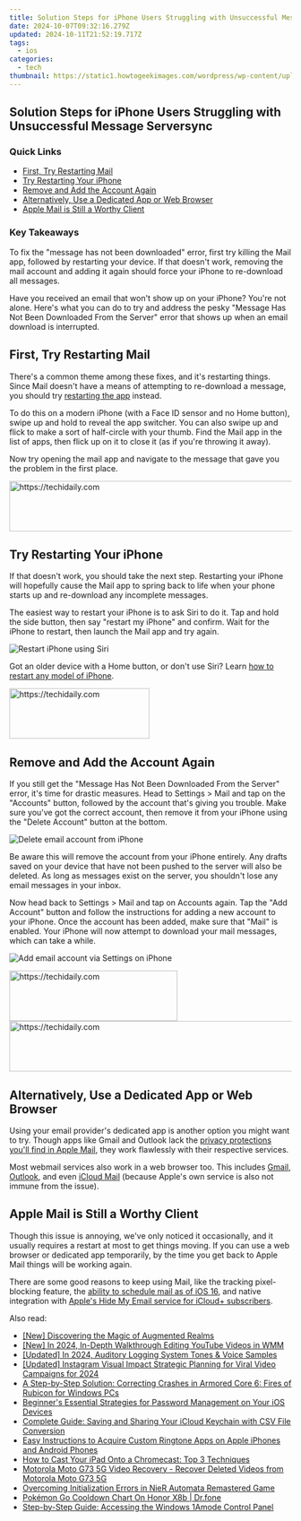```yaml
---
title: Solution Steps for iPhone Users Struggling with Unsuccessful Message Serversync
date: 2024-10-07T09:32:16.279Z
updated: 2024-10-11T21:52:19.717Z
tags:
  - ios
categories:
  - tech
thumbnail: https://static1.howtogeekimages.com/wordpress/wp-content/uploads/2023/03/52421211784_1c33964437_o.jpg
---
```


## Solution Steps for iPhone Users Struggling with Unsuccessful Message Serversync

### Quick Links

* [First, Try Restarting Mail](https://tiktok-videos.techidaily.com/new-the-definitive-guide-to-acquiring-tiktok-followers-safely-for-2024/)
* [Try Restarting Your iPhone](https://fox-access.techidaily.com/professional-drone-selection-guide-top-5/)
* [Remove and Add the Account Again](https://screen-mirror.techidaily.com/in-2024-recommended-best-applications-for-mirroring-your-itel-p55plus-screen-drfone-by-drfone-android/)
* [Alternatively, Use a Dedicated App or Web Browser](https://screen-recording.techidaily.com/navigating-virtual-board-functions-across-zoom-devices/)
* [Apple Mail is Still a Worthy Client](https://youtube-data.techidaily.com/24-outlining-operational-offshoots/)

### Key Takeaways

 To fix the "message has not been downloaded" error, first try killing the Mail app, followed by restarting your device. If that doesn't work, removing the mail account and adding it again should force your iPhone to re-download all messages.

 Have you received an email that won't show up on your iPhone? You're not alone. Here's what you can do to try and address the pesky "Message Has Not Been Downloaded From the Server" error that shows up when an email download is interrupted.

##  First, Try Restarting Mail

 There's a common theme among these fixes, and it's restarting things. Since Mail doesn't have a means of attempting to re-download a message, you should try [restarting the app](https://tech-haven.techidaily.com/microsoft-bing-vs-google-bard-vs-chatgpt-the-ultimate-battle-for-best-ai-conversational-agent/) instead.

 To do this on a modern iPhone (with a Face ID sensor and no Home button), swipe up and hold to reveal the app switcher. You can also swipe up and flick to make a sort of half-circle with your thumb. Find the Mail app in the list of apps, then flick up on it to close it (as if you're throwing it away).

 Now try opening the mail app and navigate to the message that gave you the problem in the first place.

<!-- affiliate ads begin -->
<a href="https://appsumo.8odi.net/c/5597632/2087395/7443" target="_top" id="2087395">
  <img src="//a.impactradius-go.com/display-ad/7443-2087395" border="0" alt="https://techidaily.com" width="728" height="90"/>
</a>
<img height="0" width="0" src="https://appsumo.8odi.net/i/5597632/2087395/7443" style="position:absolute;visibility:hidden;" border="0" />
<!-- affiliate ads end -->

##  Try Restarting Your iPhone

 If that doesn't work, you should take the next step. Restarting your iPhone will hopefully cause the Mail app to spring back to life when your phone starts up and re-download any incomplete messages.

 The easiest way to restart your iPhone is to ask Siri to do it. Tap and hold the side button, then say "restart my iPhone" and confirm. Wait for the iPhone to restart, then launch the Mail app and try again.

![Restart iPhone using Siri](https://static1.howtogeekimages.com/wordpress/wp-content/uploads/2023/03/restart_iphone_siri.jpg) 

 Got an older device with a Home button, or don't use Siri? Learn [how to restart any model of iPhone](https://extra-resources.techidaily.com/navigating-to-get-windows-movie-maker-6-installed/).

<!-- affiliate ads begin -->
<a href="https://aligracehair.sjv.io/c/5597632/2135412/19272" target="_top" id="2135412">
  <img src="//a.impactradius-go.com/display-ad/19272-2135412" border="0" alt="https://techidaily.com" width="250" height="90"/>
</a>
<img height="0" width="0" src="https://aligracehair.sjv.io/i/5597632/2135412/19272" style="position:absolute;visibility:hidden;" border="0" />
<!-- affiliate ads end -->

##  Remove and Add the Account Again

 If you still get the "Message Has Not Been Downloaded From the Server" error, it's time for drastic measures. Head to Settings > Mail and tap on the "Accounts" button, followed by the account that's giving you trouble. Make sure you've got the correct account, then remove it from your iPhone using the "Delete Account" button at the bottom.

![Delete email account from iPhone](https://static1.howtogeekimages.com/wordpress/wp-content/uploads/2023/03/delete_account_iphone_mail.jpg) 

 Be aware this will remove the account from your iPhone entirely. Any drafts saved on your device that have not been pushed to the server will also be deleted. As long as messages exist on the server, you shouldn't lose any email messages in your inbox.

 Now head back to Settings > Mail and tap on Accounts again. Tap the "Add Account" button and follow the instructions for adding a new account to your iPhone. Once the account has been added, make sure that "Mail" is enabled. Your iPhone will now attempt to download your mail messages, which can take a while.

![Add email account via Settings on iPhone](https://static1.howtogeekimages.com/wordpress/wp-content/uploads/2023/03/add_account_mail..jpg) 

<!-- affiliate ads begin -->
<a href="https://aligracehair.sjv.io/c/5597632/1934254/19272" target="_top" id="1934254">
  <img src="//a.impactradius-go.com/display-ad/19272-1934254" border="0" alt="https://techidaily.com" width="300" height="90"/>
</a>
<img height="0" width="0" src="https://aligracehair.sjv.io/i/5597632/1934254/19272" style="position:absolute;visibility:hidden;" border="0" />
<!-- affiliate ads end -->

<!-- affiliate ads begin -->
<a href="https://aligracehair.sjv.io/c/5597632/2135361/19272" target="_top" id="2135361">
  <img src="//a.impactradius-go.com/display-ad/19272-2135361" border="0" alt="https://techidaily.com" width="728" height="90"/>
</a>
<img height="0" width="0" src="https://aligracehair.sjv.io/i/5597632/2135361/19272" style="position:absolute;visibility:hidden;" border="0" />
<!-- affiliate ads end -->

##  Alternatively, Use a Dedicated App or Web Browser

 Using your email provider's dedicated app is another option you might want to try. Though apps like Gmail and Outlook lack the [privacy protections you'll find in Apple Mail](https://video-screen-grab.techidaily.com/groundbreaking-biodegradable-film-technology-advice-for-2024/), they work flawlessly with their respective services.

 Most webmail services also work in a web browser too. This includes [Gmail](http://www.gmail.com), [Outlook](http://www.outlook.com), and even [iCloud Mail](http://www.icloud.com) (because Apple's own service is also not immune from the issue).

##  Apple Mail is Still a Worthy Client

 Though this issue is annoying, we've only noticed it occasionally, and it usually requires a restart at most to get things moving. If you can use a web browser or dedicated app temporarily, by the time you get back to Apple Mail things will be working again.

 There are some good reasons to keep using Mail, like the tracking pixel-blocking feature, the [ability to schedule mail as of iOS 16](https://android-unlock.techidaily.com/forgotten-the-voicemail-password-of-samsung-galaxy-f14-5g-try-these-fixes-by-drfone-android/), and native integration with [Apple's Hide My Email service for iCloud+ subscribers](https://instagram-video-files.techidaily.com/new-2024-approved-maximizing-your-story-potential-with-instagram-highlights/).

<ins class="adsbygoogle"
     style="display:block"
     data-ad-format="autorelaxed"
     data-ad-client="ca-pub-7571918770474297"
     data-ad-slot="1223367746"></ins>

<ins class="adsbygoogle"
     style="display:block"
     data-ad-client="ca-pub-7571918770474297"
     data-ad-slot="8358498916"
     data-ad-format="auto"
     data-full-width-responsive="true"></ins>

<span class="atpl-alsoreadstyle">Also read:</span>
<div><ul>
<li><a href="https://fox-friendly.techidaily.com/new-discovering-the-magic-of-augmented-realms/"><u>[New] Discovering the Magic of Augmented Realms</u></a></li>
<li><a href="https://youtube-blog.techidaily.com/n-2024-in-depth-walkthrough-editing-youtube-videos-in-wmm/"><u>[New] In 2024, In-Depth Walkthrough Editing YouTube Videos in WMM</u></a></li>
<li><a href="https://screen-sharing-recording.techidaily.com/updated-in-2024-auditory-logging-system-tones-and-voice-samples/"><u>[Updated] In 2024, Auditory Logging System Tones & Voice Samples</u></a></li>
<li><a href="https://instagram-clips.techidaily.com/updated-instagram-visual-impact-strategic-planning-for-viral-video-campaigns-for-2024/"><u>[Updated] Instagram Visual Impact Strategic Planning for Viral Video Campaigns for 2024</u></a></li>
<li><a href="https://win-answers.techidaily.com/a-step-by-step-solution-correcting-crashes-in-armored-core-6-fires-of-rubicon-for-windows-pcs/"><u>A Step-by-Step Solution: Correcting Crashes in Armored Core 6: Fires of Rubicon for Windows PCs</u></a></li>
<li><a href="https://os-tips.techidaily.com/beginners-essential-strategies-for-password-management-on-your-ios-devices/"><u>Beginner's Essential Strategies for Password Management on Your iOS Devices</u></a></li>
<li><a href="https://os-tips.techidaily.com/complete-guide-saving-and-sharing-your-icloud-keychain-with-csv-file-conversion/"><u>Complete Guide: Saving and Sharing Your iCloud Keychain with CSV File Conversion</u></a></li>
<li><a href="https://os-tips.techidaily.com/easy-instructions-to-acquire-custom-ringtone-apps-on-apple-iphones-and-android-phones/"><u>Easy Instructions to Acquire Custom Ringtone Apps on Apple iPhones and Android Phones</u></a></li>
<li><a href="https://os-tips.techidaily.com/how-to-cast-your-ipad-onto-a-chromecast-top-3-techniques/"><u>How to Cast Your iPad Onto a Chromecast: Top 3 Techniques</u></a></li>
<li><a href="https://review-topics.techidaily.com/motorola-moto-g73-5g-video-recovery-recover-deleted-videos-from-motorola-moto-g73-5g-by-fonelab-android-recover-video/"><u>Motorola Moto G73 5G Video Recovery - Recover Deleted Videos from Motorola Moto G73 5G</u></a></li>
<li><a href="https://win-blog.techidaily.com/overcoming-initialization-errors-in-nier-automata-remastered-game/"><u>Overcoming Initialization Errors in NieR Automata Remastered Game</u></a></li>
<li><a href="https://pokemon-go-android.techidaily.com/pokemon-go-cooldown-chart-on-honor-x8b-drfone-by-drfone-virtual-android/"><u>Pokémon Go Cooldown Chart On Honor X8b | Dr.fone</u></a></li>
<li><a href="https://tech-haven.techidaily.com/step-by-step-guide-accessing-the-windows-1amode-control-panel/"><u>Step-by-Step Guide: Accessing the Windows 1Amode Control Panel</u></a></li>
</ul></div>

